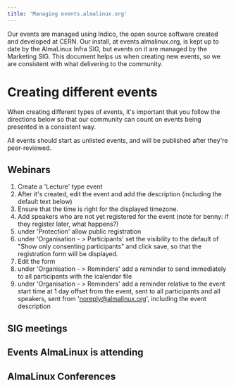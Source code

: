 ```yaml
---
title: 'Managing events.almalinux.org'
---
```


Our events are managed using Indico, the open source software created and developed at CERN. Our install, at events.almalinux.org, is kept up to date by the AlmaLinux Infra SIG, but events on it are managed by the Marketing SIG. This document helps us when creating new events, so we are consistent with what delivering to the community.

# Creating different events

When creating different types of events, it's important that you follow the directions below so that our community can count on events being presented in a consistent way. 

All events should start as unlisted events, and will be published after they're peer-reviewed.

## Webinars

1. Create a 'Lecture' type event
1. After it's created, edit the event and add the description (including the default text below)
1. Ensure that the time is right for the displayed timezone.
1. Add speakers who are not yet registered for the event (note for benny: if they register later, what happens?)
1. under 'Protection' allow public registration
1. under 'Organisation - > Participants' set the visibility to the default of "Show only consenting participants" and click save, so that the registration form will be displayed.
1. Edit the form 
1. under 'Organisation - > Reminders' add a reminder to send immediately to all participants with the icalendar file
1. under 'Organisation - > Reminders' add a reminder relative to the event start time at 1 day offset from the event, sent to all participants and all speakers, sent from 'noreply@almalinux.org', including the event description


## SIG meetings



## Events AlmaLinux is attending



## AlmaLinux Conferences